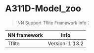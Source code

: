 # A311D-Model_zoo


> NN Support Tflite Framework Info：

| NN framework | Info                                 |
| ------------ | ------------------------------------ |
| Tflite       | Version: 1.13.2                      |

